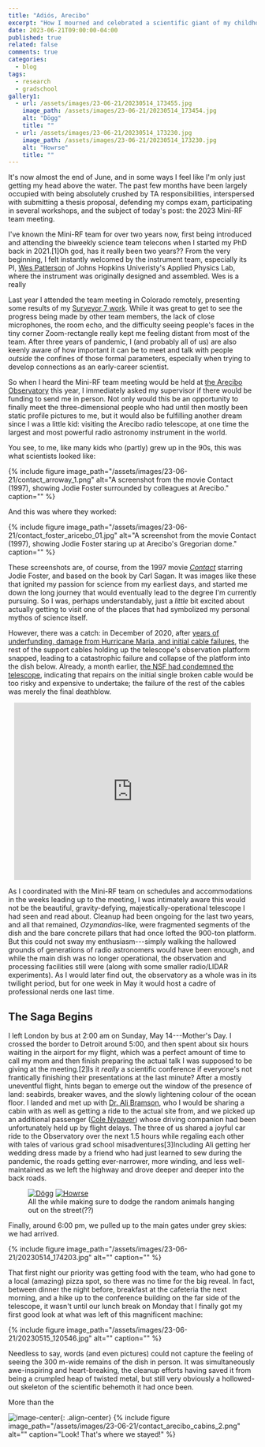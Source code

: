 ```yaml
---
title: "Adiós, Arecibo"
excerpt: "How I mourned and celebrated a scientific giant of my childhood"
date: 2023-06-21T09:00:00-04:00
published: true
related: false
comments: true
categories:
  - blog
tags:
  - research
  - gradschool
gallery1:
  - url: /assets/images/23-06-21/20230514_173455.jpg
    image_path: /assets/images/23-06-21/20230514_173454.jpg
    alt: "Dögg"
    title: ""
  - url: /assets/images/23-06-21/20230514_173230.jpg
    image_path: /assets/images/23-06-21/20230514_173230.jpg
    alt: "Howrse"
    title: ""
---
```


It's now almost the end of June, and in some ways I feel like I'm only just getting my head above the water. The past few months have been largely occupied with being absolutely crushed by TA responsibilities, interspersed with submitting a thesis proposal, defending my comps exam, participating in several workshops, and the subject of today's post: the 2023 Mini-RF team meeting.

I've known the Mini-RF team for over two years now, first being introduced and attending the biweekly science team telecons when I started my PhD back in 2021.<span class="ref"><span class="refnum">[1]</span><span class="refbody">Oh god, has it really been two years??</span></span> From the very beginning, I felt instantly welcomed by the instrument team, especially its PI, [Wes Patterson](https://civspace.jhuapl.edu/people/gerald-wes-patterson) of Johns Hopkins Univeristy's Applied Physics Lab, where the instrument was originally designed and assembled. Wes is a really

Last year I attended the team meeting in Colorado remotely, presenting some results of my [Surveyor 7 work](https://baas.aas.org/pub/2022n8i316p05/release/1?readingCollection=15dae834). While it was great to get to see the progress being made by other team members, the lack of close microphones, the room echo, and the difficulty seeing people's faces in the tiny corner Zoom-rectangle really kept me feeling distant from most of the team. After three years of pandemic, I (and probably all of us) are also keenly aware of how important it can be to meet and talk with people _outside_ the confines of those formal parameters, especially when trying to develop connections as an early-career scientist.

So when I heard the Mini-RF team meeting would be held at [the Arecibo Observatory](https://www.naic.edu/ao/landing) this year, I immediately asked my supervisor if there would be funding to send me in person. Not only would this be an opportunity to finally meet the three-dimensional people who had until then mostly been static profile pictures to me, but it would also be fulfilling another dream since I was a little kid: visiting the Arecibo radio telescope, at one time the largest and most powerful radio astronomy instrument in the world.

You see, to me, like many kids who (partly) grew up in the 90s, this was what scientists looked like:

{% include figure image_path="/assets/images/23-06-21/contact_arroway_1.png" alt="A screenshot from the movie Contact (1997), showing Jodie Foster surrounded by colleagues at Arecibo." caption="" %}

And this was where they worked:

{% include figure image_path="/assets/images/23-06-21/contact_foster_aricebo_01.jpg" alt="A screenshot from the movie Contact (1997), showing Jodie Foster staring up at Arecibo's Gregorian dome." caption="" %}

These screenshots are, of course, from the 1997 movie [_Contact_](https://www.imdb.com/title/tt0118884/) starring Jodie Foster, and based on the book by Carl Sagan. It was images like these that ignited my passion for science from my earliest days, and started me down the long journey that would eventually lead to the degree I'm currently pursuing. So I was, perhaps understandably, just a _little_ bit excited about actually getting to visit one of the places that had symbolized my personal mythos of science itself.

However, there was a catch: in December of 2020, after [years of underfunding, damage from Hurricane Maria, and initial cable failures](https://www.science.org/content/article/how-famed-arecibo-telescope-fell-and-how-it-might-rise-again), the rest of the support cables holding up the telescope's observation platform snapped, leading to a catastrophic failure and collapse of the platform into the dish below. Already, a month earlier, [the NSF had condemned the telescope](https://new.nsf.gov/news/nsf-begins-planning-decommissioning-arecibo), indicating that repairs on the initial single broken cable would be too risky and expensive to undertake; the failure of the rest of the cables was merely the final deathblow.

<p align="center"><iframe width="480" height="360" src="https://www.youtube.com/watch?v=ssHkMWcGat4" frameborder="0"></iframe></p>

As I coordinated with the Mini-RF team on schedules and accommodations in the weeks leading up to the meeting, I was intimately aware this would not be the beautiful, gravity-defying, majestically-operational telescope I had seen and read about. Cleanup had been ongoing for the last two years, and all that remained, _Ozymandias_-like, were fragmented segments of the dish and the bare concrete pillars that had once lofted the 900-ton platform. But this could not sway my enthusiasm---simply walking the hallowed grounds of generations of radio astronomers would have been enough, and while the main dish was no longer operational, the observation and processing facilities still were (along with some smaller radio/LIDAR experiments). As I would later find out, the observatory as a whole was in its twilight period, but for one week in May it would host a cadre of professional nerds one last time.

## The Saga Begins

I left London by bus at 2:00 am on Sunday, May 14---Mother's Day. I crossed the border to Detroit around 5:00, and then spent about six hours waiting in the airport for my flight, which was a perfect amount of time to call my mom and then finish preparing the actual talk I was supposed to be giving at the meeting.<span class="ref"><span class="refnum">[2]</span><span class="refbody">Is it _really_ a scientific conference if everyone's not frantically finishing their presentations at the last minute?</span></span> After a mostly uneventful flight, hints began to emerge out the window of the presence of land: seabirds, breaker waves, and the slowly lightening colour of the ocean floor. I landed and met up with [Dr. Ali Bramson](https://www.eaps.purdue.edu/bramson/), who I would be sharing a cabin with as well as getting a ride to the actual site from, and we picked up an additional passenger ([Cole Nypaver](https://scholar.google.com/citations?user=O7z8AQUAAAAJ&hl=en)) whose driving companion had been unfortunately held up by flight delays. The three of us shared a joyful car ride to the Observatory over the next 1.5 hours while regaling each other with tales of various grad school misadventures<span class="ref"><span class="refnum">[3]</span><span class="refbody">Including Ali getting her wedding dress made by a friend who had just learned to sew during the pandemic</span></span>, the roads getting ever-narrower, more winding, and less well-maintained as we left the highway and drove deeper and deeper into the back roads. 

<figure class="half">
    <a href="/assets/images/23-06-21/20230514_173455.jpg"><img src="/assets/images/23-06-21/20230514_173455.jpg" alt="Dögg" title="Dögg"></a>
    <a href="/assets/images/23-06-21/20230514_173230.jpg"><img src="/assets/images/23-06-21/20230514_173230.jpg" alt="Howrse" title="Howrse"></a>
    <figcaption>All the while making sure to dodge the random animals hanging out on the street(??)</figcaption>
</figure>

Finally, around 6:00 pm, we pulled up to the main gates under grey skies: we had arrived.

{% include figure image_path="/assets/images/23-06-21/20230514_174203.jpg" alt="" caption="" %}

That first night our priority was getting food with the team, who had gone to a local (amazing) pizza spot, so there was no time for the big reveal. In fact, between dinner the night before, breakfast at the cafeteria the next morning, and a hike up to the conference building on the far side of the telescope, it wasn't until our lunch break on Monday that I finally got my first good look at what was left of this magnificent machine:

{% include figure image_path="/assets/images/23-06-21/20230515_120546.jpg" alt="" caption="" %}

Needless to say, words (and even pictures) could not capture the feeling of seeing the 300 m-wide remains of the dish in person. It was simultaneously awe-inspiring and heart-breaking, the cleanup efforts having saved it from being a crumpled heap of twisted metal, but still very obviously a hollowed-out skeleton of the scientific behemoth it had once been.

More than the 



![image-center](/assets/images/23-06-21/20230520_122018-01.jpeg){: .align-center}
{% include figure image_path="/assets/images/23-06-21/contact_arecibo_cabins_2.png" alt="" caption="Look! That's where we stayed!" %}


